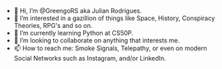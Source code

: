 - 👋 Hi, I’m @GreengoRS aka Julian Rodrigues.
- 👀 I’m interested in a gazillion of things like Space, History, Conspiracy Theories, RPG's and so on.
- 🌱 I’m currently learning Python at CS50P.
- 💞️ I’m looking to collaborate on anything that interests me.
- 📫 How to reach me: Smoke Signals, Telepathy, or even on modern Social Networks such as Instagram, and/or LinkedIn.

<!---
GreengoRS/GreengoRS is a ✨ special ✨ repository because its `README.md` (this file) appears on your GitHub profile.
You can click the Preview link to take a look at your changes.
--->
